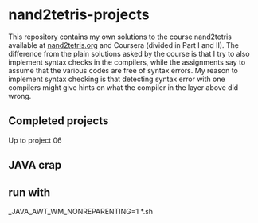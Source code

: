 # nand2tetris-projects

This repository contains my own solutions to the course nand2tetris
available at [nand2tetris.org](https://www.nand2tetris.org/) and Coursera (divided in Part I and II).
The difference from the plain solutions asked by the course is that
I try to also implement syntax checks in the compilers,
while the assignments say to assume that the various codes are free of syntax errors.
My reason to implement syntax checking is that detecting syntax error with one compilers
might give hints on what the compiler in the layer above did wrong.

## Completed projects
Up to project 06

## JAVA crap
## run with
_JAVA_AWT_WM_NONREPARENTING=1 *.sh
